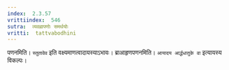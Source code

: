 ```yaml
---
index:  2.3.57
vrittiindex:  546
sutra:  व्यवह्मपणोः समर्थयोः
vritti:  tattvabodhini 
---
```


पणनमिति। `स्तुतावेव` इति वक्ष्यमाणत्वादायस्याऽभावः। ब्राआहृणपणनमिति। `आयादय आर्द्धधातुके वा` इत्यायस्य विकल्पः।

